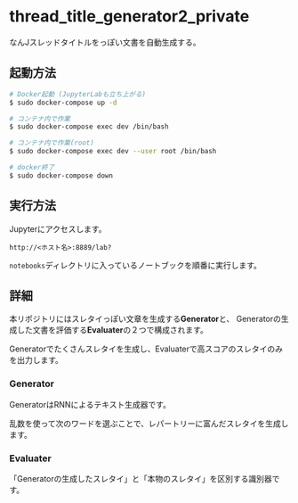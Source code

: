 # thread_title_generator2_private

なんJスレッドタイトルをっぽい文書を自動生成する。

## 起動方法

```sh
# Docker起動 (JupyterLabも立ち上がる)
$ sudo docker-compose up -d

# コンテナ内で作業
$ sudo docker-compose exec dev /bin/bash

# コンテナ内で作業(root)
$ sudo docker-compose exec dev --user root /bin/bash

# docker終了
$ sudo docker-compose down
```

## 実行方法

Jupyterにアクセスします。

```
http://<ホスト名>:8889/lab?
```

`notebooks`ディレクトリに入っているノートブックを順番に実行します。

## 詳細

本リポジトリにはスレタイっぽい文章を生成する**Generator**と、
Generatorの生成した文書を評価する**Evaluater**の２つで構成されます。

Generatorでたくさんスレタイを生成し、Evaluaterで高スコアのスレタイのみを出力します。

### Generator

GeneratorはRNNによるテキスト生成器です。

乱数を使って次のワードを選ぶことで、レパートリーに富んだスレタイを生成します。

### Evaluater

「Generatorの生成したスレタイ」と「本物のスレタイ」を区別する識別器です。


